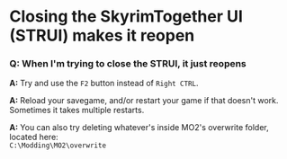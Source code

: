 # Closing the SkyrimTogether UI (STRUI) makes it reopen

### Q: When I'm trying to close the STRUI, it just reopens

**A:** Try and use the `F2` button instead of `Right CTRL`.

**A:** Reload your savegame, and/or restart your game if that doesn't work. Sometimes it takes multiple restarts.

**A:** You can also try deleting whatever's inside MO2's overwrite folder, located here:\
`C:\Modding\MO2\overwrite`
